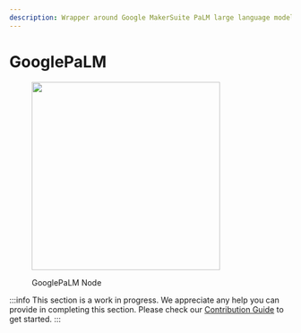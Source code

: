 ```yaml
---
description: Wrapper around Google MakerSuite PaLM large language models.
---
```


# GooglePaLM

<figure><img src="..//.gitbook/assets/image (3).png" alt="" width="336" /><figcaption><p>GooglePaLM Node</p></figcaption></figure>

:::info
This section is a work in progress. We appreciate any help you can provide in completing this section. Please check our [Contribution Guide](../../../contributing/) to get started.
:::
